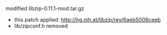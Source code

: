 modified libzip-0.11.1-mod.tar.gz

  - this patch applied: http://hg.nih.at/libzip/rev/6aeb5008ceeb
  - lib/zipconf.h removed